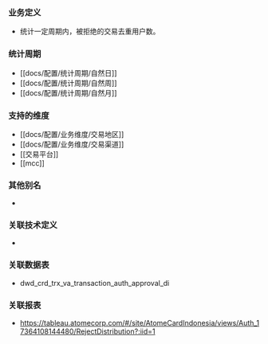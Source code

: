 ### 业务定义

* 统计一定周期内，被拒绝的交易去重用户数。
### 统计周期

* [[docs/配置/统计周期/自然日]]
* [[docs/配置/统计周期/自然周]]
* [[docs/配置/统计周期/自然月]]
### 支持的维度

*  [[docs/配置/业务维度/交易地区]]
* [[docs/配置/业务维度/交易渠道]]
* [[交易平台]]
* [[mcc]]
### 其他别名

* 
### 关联技术定义

* 
### 关联数据表

* dwd_crd_trx_va_transaction_auth_approval_di
### 关联报表
* https://tableau.atomecorp.com/#/site/AtomeCardIndonesia/views/Auth_17364108144480/RejectDistribution?:iid=1